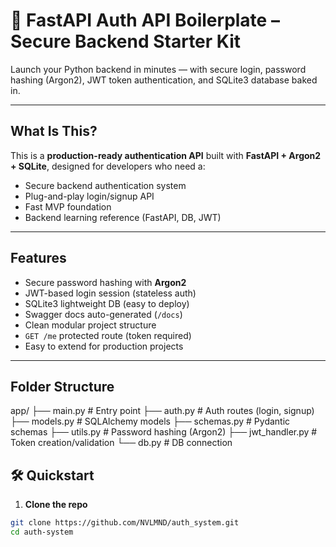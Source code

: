 
# 🔐 FastAPI Auth API Boilerplate – Secure Backend Starter Kit

Launch your Python backend in minutes — with secure login, password hashing (Argon2), JWT token authentication, and SQLite3 database baked in.

---

## What Is This?

This is a **production-ready authentication API** built with **FastAPI + Argon2 + SQLite**, designed for developers who need a:
- Secure backend authentication system
- Plug-and-play login/signup API
- Fast MVP foundation
- Backend learning reference (FastAPI, DB, JWT)

---

## Features

-  Secure password hashing with **Argon2**
-  JWT-based login session (stateless auth)
-  SQLite3 lightweight DB (easy to deploy)
-  Swagger docs auto-generated (`/docs`)
-  Clean modular project structure
-  `GET /me` protected route (token required)
-  Easy to extend for production projects

---

## Folder Structure

app/
├── main.py          # Entry point
├── auth.py          # Auth routes (login, signup)
├── models.py        # SQLAlchemy models
├── schemas.py       # Pydantic schemas
├── utils.py         # Password hashing (Argon2)
├── jwt_handler.py   # Token creation/validation
└── db.py            # DB connection

## 🛠 Quickstart

1. **Clone the repo**
```bash
git clone https://github.com/NVLMND/auth_system.git
cd auth-system


